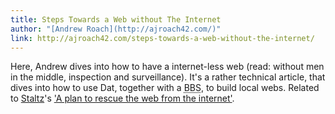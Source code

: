 ```yaml
---
title: Steps Towards a Web without The Internet
author: "[Andrew Roach](http://ajroach42.com/)"
link: http://ajroach42.com/steps-towards-a-web-without-the-internet/
---
```


Here, Andrew dives into how to have a internet-less web (read: without men in the middle, inspection and surveillance). It's a rather technical article, that dives into how to use Dat, together with a <abbr title="Bulletin Board System">BBS</abbr>, to build local webs. Related to [Staltz](staltz.com)'s ['A plan to rescue the web from the internet'](rescue-the-web).
